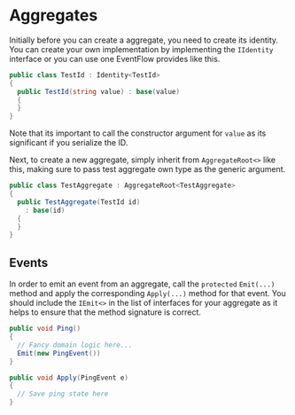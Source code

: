 # Aggregates

Initially before you can create a aggregate, you need to create its
identity. You can create your own implementation by implementing
the `IIdentity` interface or you can use one EventFlow provides like
this.

```csharp
public class TestId : Identity<TestId>
{
  public TestId(string value) : base(value)
  {
  }
}
```

Note that its important to call the constructor argument for `value` as
its significant if you serialize the ID.

Next, to create a new aggregate, simply inherit from `AggregateRoot<>` like
this, making sure to pass test aggregate own type as the generic
argument.

```csharp
public class TestAggregate : AggregateRoot<TestAggregate>
{
  public TestAggregate(TestId id)
    : base(id)
  {
  }
}
```

## Events

In order to emit an event from an aggregate, call the `protected`
`Emit(...)` method and apply the corresponding `Apply(...)` method
for that event. You should include the `IEmit<>` in the list of
interfaces for your aggregate as it helps to ensure that the method
signature is correct.

```csharp
public void Ping()
{
  // Fancy domain logic here...
  Emit(new PingEvent())
}

public void Apply(PingEvent e)
{
  // Save ping state here  
}
```
